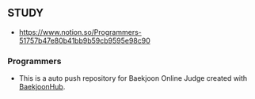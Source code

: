 ## STUDY 
- https://www.notion.so/Programmers-51757b47e80b41bb9b59cb9595e98c90


### Programmers
- This is a auto push repository for Baekjoon Online Judge created with [BaekjoonHub](https://github.com/BaekjoonHub/BaekjoonHub). 

